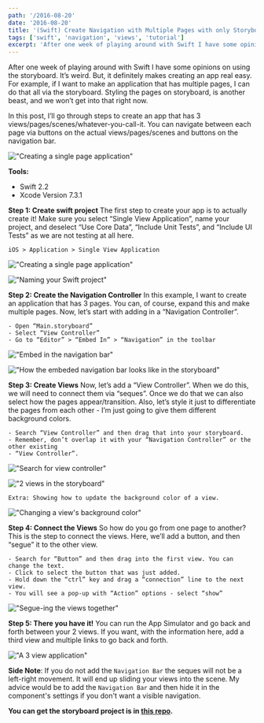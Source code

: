 ```yaml
---
path: '/2016-08-20'
date: '2016-08-20'
title: '(Swift) Create Navigation with Multiple Pages with only Storyboard'
tags: ['swift', 'navigation', 'views', 'tutorial']
excerpt: 'After one week of playing around with Swift I have some opinions...'
---
```


After one week of playing around with Swift I have some opinions on using the storyboard. It’s weird. But, it definitely makes creating an app real easy. For example, if I want to make an application that has multiple pages, I can do that all via the storyboard. Styling the pages on storyboard, is another beast, and we won’t get into that right now.

In this post, I’ll go through steps to create an app that has 3 views/pages/scenes/whatever-you-call-it. You can navigate between each page via buttons on the actual views/pages/scenes and buttons on the navigation bar.

!["Creating a single page application"](https://raw.githubusercontent.com/seimith/seimith.github.io/master/_assets/2016-08-20-assets/SwiftNavigationControlVideoSmall.gif "Creating a single page application")

**Tools:**

- Swift 2.2
- Xcode Version 7.3.1

**Step 1: Create swift project**
The first step to create your app is to actually create it! Make sure you select “Single View Application”, name your project, and deselect “Use Core Data”, “Include Unit Tests”, and “Include UI Tests” as we are not testing at all here.

```
iOS > Application > Single View Application
```

!["Creating a single page application"](img1.png "Creating a single page application")

!["Naming your Swift project"](img2.png "Naming your Swift project")

**Step 2: Create the Navigation Controller**
In this example, I want to create an application that has 3 pages. You can, of course, expand this and make multiple pages. Now, let’s start with adding in a “Navigation Controller”.

```
- Open “Main.storyboard”
- Select “View Controller”
- Go to “Editor” > “Embed In” > “Navigation” in the toolbar
```

!["Embed in the navigation bar"](img3.png "Embed in the navigation bar")

!["How the embeded navigation bar looks like in the storyboard"](img4.png "How the embeded navigation bar looks like in the storyboard")

**Step 3: Create Views**
Now, let’s add a “View Controller”. When we do this, we will need to connect them via “seques”. Once we do that we can also select how the pages appear/transition. Also, let’s style it just to differentiate the pages from each other - I’m just going to give them different background colors.

```
- Search “View Controller” and then drag that into your storyboard.
- Remember, don’t overlap it with your “Navigation Controller” or the other existing
- “View Controller”.
```

!["Search for view controller"](img5-1.png "Search for view controller")

!["2 views in the storyboard"](img5-2.png "2 views in the storyboard")

```
Extra: Showing how to update the background color of a view.
```

!["Changing a view's background color"](img6.png "Changing a view's background color")

**Step 4: Connect the Views**
So how do you go from one page to another? This is the step to connect the views. Here, we’ll add a button, and then “segue” it to the other view.

```
- Search for “Button” and then drag into the first view. You can change the text.
- Click to select the button that was just added.
- Hold down the “ctrl” key and drag a “connection” line to the next view.
- You will see a pop-up with “Action” options - select “show”
```

!["Segue-ing the views together"](img7.png "Segue-ing the views together")

**Step 5: There you have it!**
You can run the App Simulator and go back and forth between your 2 views. If you want, with the information here, add a third view and multiple links to go back and forth.

!["A 3 view application"](img8.png "A 3 view application")

**Side Note**: If you do not add the `Navigation Bar` the seques will not be a left-right movement. It will end up sliding your views into the scene. My advice would be to add the `Navigation Bar` and then hide it in the component's settings if you don't want a visible navigation.

**You can get the storyboard project is in [this repo][link].**

[link]: https://github.com/seimith/SwiftNavigationControl
